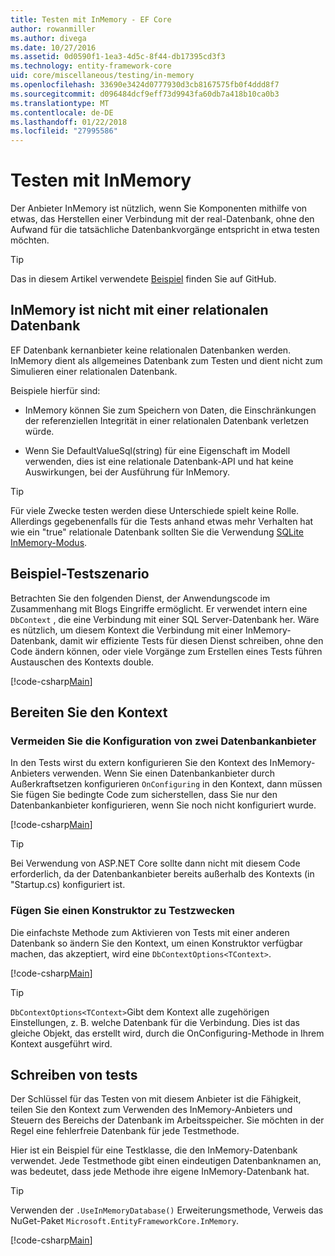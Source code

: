 ```yaml
---
title: Testen mit InMemory - EF Core
author: rowanmiller
ms.author: divega
ms.date: 10/27/2016
ms.assetid: 0d0590f1-1ea3-4d5c-8f44-db17395cd3f3
ms.technology: entity-framework-core
uid: core/miscellaneous/testing/in-memory
ms.openlocfilehash: 33690e3424d0777930d3cb8167575fb0f4ddd8f7
ms.sourcegitcommit: d096484dcf9eff73d9943fa60db7a418b10ca0b3
ms.translationtype: MT
ms.contentlocale: de-DE
ms.lasthandoff: 01/22/2018
ms.locfileid: "27995586"
---
```

# <a name="testing-with-inmemory"></a>Testen mit InMemory

Der Anbieter InMemory ist nützlich, wenn Sie Komponenten mithilfe von etwas, das Herstellen einer Verbindung mit der real-Datenbank, ohne den Aufwand für die tatsächliche Datenbankvorgänge entspricht in etwa testen möchten.

> [!TIP]  
> Das in diesem Artikel verwendete [Beispiel](https://github.com/aspnet/EntityFramework.Docs/tree/master/samples/core/Miscellaneous/Testing) finden Sie auf GitHub.

## <a name="inmemory-is-not-a-relational-database"></a>InMemory ist nicht mit einer relationalen Datenbank

EF Datenbank kernanbieter keine relationalen Datenbanken werden. InMemory dient als allgemeines Datenbank zum Testen und dient nicht zum Simulieren einer relationalen Datenbank.

Beispiele hierfür sind:
* InMemory können Sie zum Speichern von Daten, die Einschränkungen der referenziellen Integrität in einer relationalen Datenbank verletzen würde.

* Wenn Sie DefaultValueSql(string) für eine Eigenschaft im Modell verwenden, dies ist eine relationale Datenbank-API und hat keine Auswirkungen, bei der Ausführung für InMemory.

> [!TIP]  
> Für viele Zwecke testen werden diese Unterschiede spielt keine Rolle. Allerdings gegebenenfalls für die Tests anhand etwas mehr Verhalten hat wie ein "true" relationale Datenbank sollten Sie die Verwendung [SQLite InMemory-Modus](sqlite.md).

## <a name="example-testing-scenario"></a>Beispiel-Testszenario

Betrachten Sie den folgenden Dienst, der Anwendungscode im Zusammenhang mit Blogs Eingriffe ermöglicht. Er verwendet intern eine `DbContext` , die eine Verbindung mit einer SQL Server-Datenbank her. Wäre es nützlich, um diesem Kontext die Verbindung mit einer InMemory-Datenbank, damit wir effiziente Tests für diesen Dienst schreiben, ohne den Code ändern können, oder viele Vorgänge zum Erstellen eines Tests führen Austauschen des Kontexts double.

[!code-csharp[Main](../../../../samples/core/Miscellaneous/Testing/BusinessLogic/BlogService.cs)]

## <a name="get-your-context-ready"></a>Bereiten Sie den Kontext

### <a name="avoid-configuring-two-database-providers"></a>Vermeiden Sie die Konfiguration von zwei Datenbankanbieter

In den Tests wirst du extern konfigurieren Sie den Kontext des InMemory-Anbieters verwenden. Wenn Sie einen Datenbankanbieter durch Außerkraftsetzen konfigurieren `OnConfiguring` in den Kontext, dann müssen Sie fügen Sie bedingte Code zum sicherstellen, dass Sie nur den Datenbankanbieter konfigurieren, wenn Sie noch nicht konfiguriert wurde.

[!code-csharp[Main](../../../../samples/core/Miscellaneous/Testing/BusinessLogic/BloggingContext.cs#OnConfiguring)]

> [!TIP]  
> Bei Verwendung von ASP.NET Core sollte dann nicht mit diesem Code erforderlich, da der Datenbankanbieter bereits außerhalb des Kontexts (in "Startup.cs) konfiguriert ist.

### <a name="add-a-constructor-for-testing"></a>Fügen Sie einen Konstruktor zu Testzwecken

Die einfachste Methode zum Aktivieren von Tests mit einer anderen Datenbank so ändern Sie den Kontext, um einen Konstruktor verfügbar machen, das akzeptiert, wird eine `DbContextOptions<TContext>`.

[!code-csharp[Main](../../../../samples/core/Miscellaneous/Testing/BusinessLogic/BloggingContext.cs#Constructors)]

> [!TIP]  
> `DbContextOptions<TContext>`Gibt dem Kontext alle zugehörigen Einstellungen, z. B. welche Datenbank für die Verbindung. Dies ist das gleiche Objekt, das erstellt wird, durch die OnConfiguring-Methode in Ihrem Kontext ausgeführt wird.

## <a name="writing-tests"></a>Schreiben von tests

Der Schlüssel für das Testen von mit diesem Anbieter ist die Fähigkeit, teilen Sie den Kontext zum Verwenden des InMemory-Anbieters und Steuern des Bereichs der Datenbank im Arbeitsspeicher. Sie möchten in der Regel eine fehlerfreie Datenbank für jede Testmethode.

Hier ist ein Beispiel für eine Testklasse, die den InMemory-Datenbank verwendet. Jede Testmethode gibt einen eindeutigen Datenbanknamen an, was bedeutet, dass jede Methode ihre eigene InMemory-Datenbank hat.

>[!TIP]
> Verwenden der `.UseInMemoryDatabase()` Erweiterungsmethode, Verweis das NuGet-Paket `Microsoft.EntityFrameworkCore.InMemory`.

[!code-csharp[Main](../../../../samples/core/Miscellaneous/Testing/TestProject/InMemory/BlogServiceTests.cs)]
